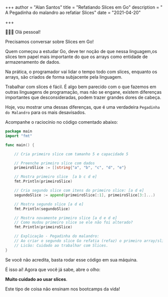 +++
author = "Alan Santos"
title = "Refatiando Slices em Go"
description = " A Pegadinha do malandro ao refatiar Slices"
date = "2021-04-20"

+++

👨🏻‍💻 Olá pessoal!

Precisamos conversar sobre Slices em Go!

Quem começou a estudar Go, deve ter noção de que nessa linguagem,os slices tem papel mais importante do que os arrays como entidade de armazenamento de dados. 

Na prática, o programador vai lidar o tempo todo com slices, enquanto os arrays, são criados de forma subjacente pela linguagem. 

Trabalhar com slices é fácil. É algo bem parecido com o que fazemos em outras linguagens de programação, mas não se engane, existem diferenças importantes que desconsideradas, podem trazer grandes dores de cabeça. 

Hoje, vou mostrar uma dessas diferenças, que é uma verdadeira `Pegadinha do Malandro` para os mais desavisados. 

Acompanhe o raciocínio no código comentado abaixo: 

```Go
package main
import "fmt"

func main() {

	// Cria primeiro slice com tamanho 5 e capacidade 5

	// Preenche primeiro slice com dados
	primeiroSlice := []string{"a", "b", "c", "d", "e"}

	// Mostra primeiro slice  [a b c d e]
	fmt.Println(primeiroSlice)

	// Cria segundo slice com itens do primeiro slice: [a d e]
	segundoSlice := append(primeiroSlice[:1], primeiroSlice[3:]...)

	// Mostra segundo slice [a d e]
	fmt.Println(segundoSlice)

	// Mostra novamente primeiro slice [a d e d e]
	// Como mudou primeiro slice se ele não foi alterado?
	fmt.Println(primeiroSlice)

	// Explicação - Pegadinha do malandro:
	// Ao criar o segundo slice Go refatia (refaz) o primeiro array/slice subjacente.
	// Licão: Cuidado ao trabalhar com Slices.
}

```
Se você não acredita, basta rodar esse código em sua máquina. 

É isso aí! Agora que você já sabe, abre o olho: 

**Muito cuidado ao usar slices**. 

Este tipo de coisa não ensinam nos bootcamps da vida!

